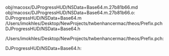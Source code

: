 obj/macosx/DJProgressHUD/NSData+Base64.m.27b81b66.md obj/macosx/DJProgressHUD/NSData+Base64.m.27b81b66.o: \
  DJProgressHUD/NSData+Base64.m \
  /Users/imokhles/Desktop/NewProjects/twbenhancermac/theos/Prefix.pch \
  DJProgressHUD/NSData+Base64.h

/Users/imokhles/Desktop/NewProjects/twbenhancermac/theos/Prefix.pch:

DJProgressHUD/NSData+Base64.h:
